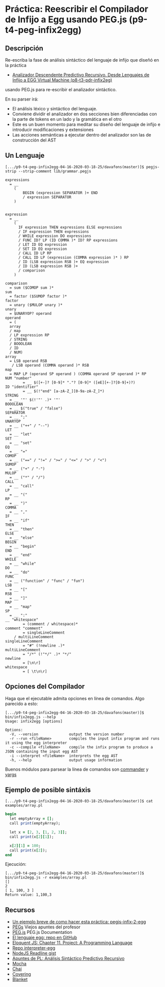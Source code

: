 # Práctica: Reescribir el Compilador de Infijo a Egg usando PEG.js (p9-t4-peg-infix2egg)

## Descripción

Re-escriba la fase de análisis sintáctico del lenguaje de infijo que diseñó en la práctica 

* [Analizador Descendente Predictivo Recursivo. Desde Lenguajes de Infijo a EGG Virtual Machine (p8-t3-pdr-infix2eg)](../../../tema3-analisis-descendente-predictivo-recursivo/practicas/p8-t3-pdr-infix2egg/)

usando PEG.js para re-escribir el analizador sintáctico.

En su parser irá:

* El análisis léxico y sintáctico del lenguaje. 
* Conviene dividir el analizador en dos secciones bien diferenciadas con la parte de tokens en un lado y la gramática en el otro
* Este es un buen momento para meditar su diseño del lenguaje de infijo e introducir modificaciones y extensiones
* Las acciones semánticas a ejecutar dentro del analizador son las de construcción del AST 


## Un Lenguaje

```
[.../p9-t4-peg-infix2egg-04-16-2020-03-18-25/davafons(master)]$ pegjs-strip --strip-comment lib/grammar.pegjs
```
```pegjs
expressions
  = __
    (
        BEGIN (expression SEPARATOR )+ END
        / expression SEPARATOR
    )


expression
  = __
    (
      IF expression THEN expressions ELSE expressions
      / IF expression THEN expressions
      / WHILE expression DO expressions
      / FUNC ID? LP (ID COMMA )* ID? RP expressions
      / LET ID EQ expression
      / SET ID EQ expression
      / CALL ID LP RP
      / CALL ID LP (expression (COMMA expression )* ) RP
      / ID (LSB expression RSB )+ EQ expression
      / ID (LSB expression RSB )+
      / comparison
    )

comparison
  = sum ($COMOP sum )*
sum
  = factor ($SUMOP factor )*
factor
  = unary ($MULOP unary )*
unary
  = $UNARYOP? operand
operand
  = (
  array
  / map
  / LP expression RP
  / STRING
  / BOOOLEAN
  / ID
  / NUM)
array
  = LSB operand RSB
   / LSB operand (COMMA operand )* RSB
map
  = MAP LP (operand SP operand ) (COMMA operand SP operand )* RP
NUM "number"
        = __ $([+-]? [0-9]* "."? [0-9]* ([eE][+-]?[0-9]+)?)
ID "identifier"
        = __ $(!"end" [a-zA-Z_][0-9a-zA-Z_]*)
STRING
  = __ '"' $(!'"' .)* '"'
BOOOLEAN
  = __ $("true" / "false")
SEPARATOR
  = __ ";"
UNARYOP
  = __ ("++" / "--")
LET
  = __ "let"
SET
  = __ "set"
EQ
  = __ "="
COMOP
  = __ ("==" / "!=" / ">=" / "<=" / ">" / "<")
SUMOP
  = __ ("+" / "-")
MULOP
  = __ ("*" / "/")
CALL
  = __ "call"
LP
  = __ "("
RP
  = __ ")"
COMMA
  = __ ","
IF
  = __ "if"
THEN
  = __ "then"
ELSE
  = __ "else"
BEGIN
  = __ "begin"
END
  = __ "end"
WHILE
  = __ "while"
DO
  = __ "do"
FUNC
  = __ ("function" / "func" / "fun")
LSB
  = __ "["
RSB
  = __ "]"
MAP
  = __ "map"
SP
  = __ ":"
__ "whitespace"
        = (comment / whitespace)*
comment "comment"
        = singleLineComment
    / multiLineComment
singleLineComment
        = "#" (!newline .)*
multiLineComment
        = "/*" (!"*/" .)* "*/"
newline
        = [\n\r]
whitespace
        = [ \t\n\r]
```

## Opciones del Compilador

Haga que el ejecutable admita opciones en línea de comandos. Algo parecido a esto:

  ```
  [.../p9-t4-peg-infix2egg-04-16-2020-03-18-25/davafons(master)]$ bin/infix2egg.js --help
  Usage: infix2egg [options]

  Options:
    -V, --version              output the version number
    -r --run <fileName>        compiles the input infix program and runs it using the egg interpreter
    -c --compile <fileName>    compile the infix program to produce a JSON containing the input egg AST
    -i --interpret <fileName>  interprets the egg AST
    -h, --help                 output usage information
  ```

Buenos módulos para parsear la línea de comandos son [commander](https://www.npmjs.com/package/commander) y [yargs](https://www.npmjs.com/package/yargs)

## Ejemplo de posible sintáxis

```
[.../p9-t4-peg-infix2egg-04-16-2020-03-18-25/davafons(master)]$ cat examples/array.pl
```
```ruby
begin
  let emptyArray = [];
  call print(emptyArray);

  let x = [2, 3, [1, 2, 3]];
  call print(x[2][1]);

  x[2][1] = 100;
  call print(x[2]);
end
```

Ejecución:
```
[.../p9-t4-peg-infix2egg-04-16-2020-03-18-25/davafons(master)]$ bin/infix2egg.js -r examples/array.pl
[]
2
[ 1, 100, 3 ]
Return value: 1,100,3
```

## Recursos

* [Un ejemplo breve de como hacer esta práctica: pegjs-infix-2-egg](https://github.com/ULL-ESIT-PL-1718/pegjs-infix-2-egg)
* [PEGs](https://casianorodriguezleon.gitbooks.io/ull-esit-1617/content/apuntes/pegjs/PEGS.html) Viejos apuntes del profesor
* [PEG.js](https://pegjs.org/documentation) PEG.js Documentation
* [El lenguaje egg: repo en GitHub](https://github.com/ULL-ESIT-PL-1617/egg)
* [Eloquent JS: Chapter 11. Project: A Programming Language](http://eloquentjavascript.net/11_language.html)
* [Repo interpreter-egg](https://github.com/ULL-ESIT-PL-1617/interpreter-egg)
* [NodeJS Readline gist](https://gist.github.com/crguezl/430642e29a2b9293317320d0d1759387)
* [Apuntes de PL: Análisis Sintáctico Predictivo Recursivo](http://crguezl.github.io/pl-html/node22.html)
* [Mocha](https://casianorodriguezleon.gitbooks.io/ull-esit-1617/content/apuntes/pruebas/mocha.html)
* [Chai](https://casianorodriguezleon.gitbooks.io/ull-esit-1617/content/apuntes/pruebas/chai.html)
* [Covering](https://casianorodriguezleon.gitbooks.io/ull-esit-1617/content/apuntes/pruebas/covering.html)
* [Blanket](https://casianorodriguezleon.gitbooks.io/ull-esit-1617/content/apuntes/pruebas/blanket.html)




